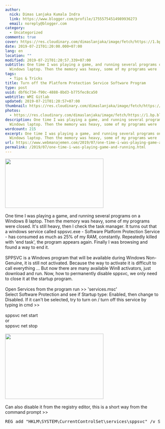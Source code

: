 ```yaml
---
author:
  nick: Dimas Lanjaka Kumala Indra
  link: https://www.blogger.com/profile/17555754514989936273
  email: noreply@blogger.com
category:
  - Uncategorized
comments: true
cover: https://res.cloudinary.com/dimaslanjaka/image/fetch/https://1.bp.blogspot.com/-RgpJNTI1w90/Uy4W4qlHVuI/AAAAAAAAAf4/JozWbUyJgts/s1600/spp.png
date: 2019-07-21T01:20:00.000+07:00
lang: en
location: ""
modified: 2019-07-21T01:20:57.339+07:00
subtitle: One time I was playing a game, and running several programs on a
  Windows laptop. Then the memory was heavy, some of my programs were
tags:
  - Tips & Tricks
title: Turn off the Platform Protection Service Software Program
type: post
uuid: dbf6c734-f90c-4888-8bd3-b775fec8ca50
webtitle: WMI Gitlab
updated: 2019-07-21T01:20:57+07:00
thumbnail: https://res.cloudinary.com/dimaslanjaka/image/fetch/https://1.bp.blogspot.com/-RgpJNTI1w90/Uy4W4qlHVuI/AAAAAAAAAf4/JozWbUyJgts/s1600/spp.png
photos:
  - https://res.cloudinary.com/dimaslanjaka/image/fetch/https://1.bp.blogspot.com/-RgpJNTI1w90/Uy4W4qlHVuI/AAAAAAAAAf4/JozWbUyJgts/s1600/spp.png
description: One time I was playing a game, and running several programs on a
  Windows laptop. Then the memory was heavy, some of my programs were
wordcount: 215
excerpt: One time I was playing a game, and running several programs on a
  Windows laptop. Then the memory was heavy, some of my programs were
url: https://www.webmanajemen.com/2019/07/one-time-i-was-playing-game-and-running.html
permalink: /2019/07/one-time-i-was-playing-game-and-running.html
---
```


<div dir="ltr" trbidi="on"><div class="separator"> <a href="http://res.cloudinary.com/dimaslanjaka/image/fetch/https://1.bp.blogspot.com/-RgpJNTI1w90/Uy4W4qlHVuI/AAAAAAAAAf4/JozWbUyJgts/s1600/spp.png" imageanchor="1" rel="noopener noreferer nofollow"><img border="0" src="https://res.cloudinary.com/dimaslanjaka/image/fetch/https://1.bp.blogspot.com/-RgpJNTI1w90/Uy4W4qlHVuI/AAAAAAAAAf4/JozWbUyJgts/s1600/spp.png" data-original-height="250" data-original-width="500" height="160" width="320"></a></div><br>One time I was playing a game, and running several programs on a Windows 8 laptop. Then the memory was heavy, some of my programs were closed. It's still heavy, then I check the task manager. It turns out that a windows service called sppsvc.exe - Software Platform Protection Service - has consumed as much as 25% of my RAM, constantly. Repeatedly killed with 'end task', the program appears again. Finally I was browsing and found a way to end it.<br><br>SPPSVC is a Windows program that will be available during Windows Non-Genuine, it is still not activated. Because the way to activate it is difficult to call everything ... But now there are many available Win8 activators, just download and run. Now, how to permanently disable sppsvc, we only need to close it at the startup program.<br><br>Open Services from the program run &gt;&gt; 'services.msc'<br>Select Software Protection and see if Startup type: Enabled, then change to Disabled. If it can't be selected, try to turn on / turn off this service by typing in cmd &gt;&gt;<br><br>sppsvc net start<br>or<br>sppsvc net stop<br><br><div class="separator"><a href="https://res.cloudinary.com/dimaslanjaka/image/fetch/https://2.bp.blogspot.com/-eJCqoflLv60/Uy4W4jUjCbI/AAAAAAAAAf8/vP2ng4ilw0A/s1600/servicesmsc.png" imageanchor="1" rel="noopener noreferer nofollow"><img border="0" data-original-height="531" data-original-width="800" height="212" src="https://2.bp.blogspot.com/-eJCqoflLv60/Uy4W4jUjCbI/AAAAAAAAAf8/vP2ng4ilw0A/s320/servicesmsc.png" width="320"></a></div><br>Can also disable it from the registry editor, this is a short way from the command prompt &gt;&gt; <pre>REG add "HKLM\SYSTEM\CurrentControlSet\services\sppsvc" /v Start /t REG_DWORD /d 4 /f</pre></div>